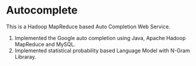 # Autocomplete

This is a Hadoop MapReduce based Auto Completion Web Service. 
1. Implemented the Google auto completion using Java, Apache Hadoop MapReduce and MySQL.
2. Implemented statistical probability based Language Model with N-Gram Libraray.
